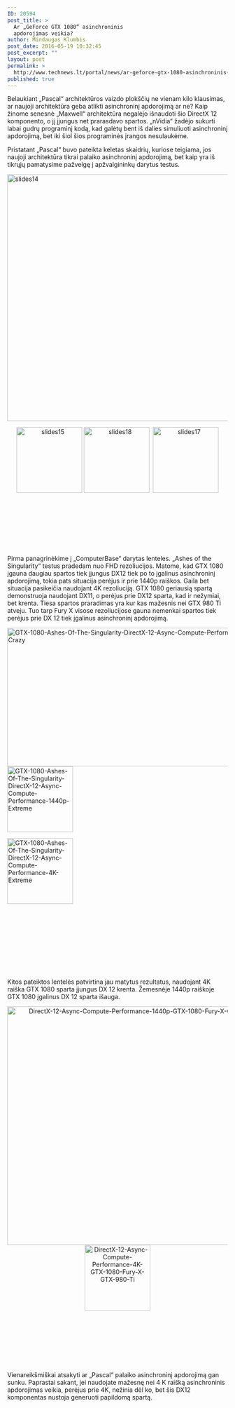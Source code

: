 ```yaml
---
ID: 20594
post_title: >
  Ar „GeForce GTX 1080“ asinchroninis
  apdorojimas veikia?
author: Mindaugas Klumbis
post_date: 2016-05-19 10:32:45
post_excerpt: ""
layout: post
permalink: >
  http://www.technews.lt/portal/news/ar-geforce-gtx-1080-asinchroninis-apdorojimas-veikia/
published: true
---
```

Belaukiant „Pascal“ architektūros vaizdo plokščių ne vienam kilo klausimas, ar naujoji architektūra geba atlikti asinchroninį apdorojimą ar ne? Kaip žinome senesnė „Maxwell“ architektūra negalėjo išnaudoti šio DirectX 12 komponento, o jį įjungus net prarasdavo spartos. „nVidia“ žadėjo sukurti labai gudrų programinį kodą, kad galėtų bent iš dalies simuliuoti asinchroninį apdorojimą, bet iki šiol šios programinės įrangos nesulaukėme.

Pristatant „Pascal“ buvo pateikta keletas skaidrių, kuriose teigiama, jos naujoji architektūra tikrai palaiko asinchroninį apdorojimą, bet kaip yra iš tikrųjų pamatysime pažvelgę į apžvalgininkų darytus testus.

<a href="http://www.technews.lt/portal/wp-content/uploads/2016/05/slides14.jpg"><img class="aligncenter wp-image-20602" src="http://www.technews.lt/portal/wp-content/uploads/2016/05/slides14-800x450.jpg" alt="slides14" width="1000" height="563" /></a>
<p style="text-align: center"><a href="http://www.technews.lt/portal/wp-content/uploads/2016/05/slides15.jpg"><img class="alignleft wp-image-20600 size-thumbnail" src="http://www.technews.lt/portal/wp-content/uploads/2016/05/slides15-150x150.jpg" alt="slides15" width="150" height="150" /></a> <a href="http://www.technews.lt/portal/wp-content/uploads/2016/05/slides18.jpg"><img class="alignleft wp-image-20601 size-thumbnail" src="http://www.technews.lt/portal/wp-content/uploads/2016/05/slides18-150x150.jpg" alt="slides18" width="150" height="150" /></a>  <a href="http://www.technews.lt/portal/wp-content/uploads/2016/05/slides17.jpg"><img class="wp-image-20603 size-thumbnail alignleft" src="http://www.technews.lt/portal/wp-content/uploads/2016/05/slides17-150x150.jpg" alt="slides17" width="150" height="150" /></a></p>
&nbsp;

&nbsp;

&nbsp;

&nbsp;

Pirma panagrinėkime į „ComputerBase“ darytas lenteles. „Ashes of the Singularity“ testus pradedam nuo FHD rezoliucijos. Matome, kad GTX 1080 įgauna daugiau spartos tiek įjungus DX12 tiek po to įgalinus asinchroninį apdorojimą, tokia pats situacija perėjus ir prie 1440p raiškos. Gaila bet situacija pasikeičia naudojant 4K rezoliuciją. GTX 1080 geriausią spartą demonstruoja naudojant DX11, o perėjus prie DX12 sparta, kad ir nežymiai, bet krenta. Tiesa spartos praradimas yra kur kas mažesnis nei GTX 980 Ti atveju. Tuo tarp Fury X visose rezoliucijose gauna nemenkai spartos tiek perėjus prie DX 12 tiek įgalinus asinchroninį apdorojimą.

<a href="http://www.technews.lt/portal/wp-content/uploads/2016/05/GTX-1080-Ashes-Of-The-Singularity-DirectX-12-Async-Compute-Performance-1080p-Crazy.jpg"><img class="aligncenter wp-image-20598" src="http://www.technews.lt/portal/wp-content/uploads/2016/05/GTX-1080-Ashes-Of-The-Singularity-DirectX-12-Async-Compute-Performance-1080p-Crazy.jpg" alt="GTX-1080-Ashes-Of-The-Singularity-DirectX-12-Async-Compute-Performance-1080p-Crazy" width="630" height="316" /></a><a href="http://www.technews.lt/portal/wp-content/uploads/2016/05/GTX-1080-Ashes-Of-The-Singularity-DirectX-12-Async-Compute-Performance-1440p-Extreme.jpg"><img class="wp-image-20597 size-thumbnail alignleft" src="http://www.technews.lt/portal/wp-content/uploads/2016/05/GTX-1080-Ashes-Of-The-Singularity-DirectX-12-Async-Compute-Performance-1440p-Extreme-150x150.jpg" alt="GTX-1080-Ashes-Of-The-Singularity-DirectX-12-Async-Compute-Performance-1440p-Extreme" width="150" height="150" /></a>

<a href="http://www.technews.lt/portal/wp-content/uploads/2016/05/GTX-1080-Ashes-Of-The-Singularity-DirectX-12-Async-Compute-Performance-4K-Extreme.jpg"><img class="wp-image-20599 size-thumbnail alignleft" src="http://www.technews.lt/portal/wp-content/uploads/2016/05/GTX-1080-Ashes-Of-The-Singularity-DirectX-12-Async-Compute-Performance-4K-Extreme-150x150.jpg" alt="GTX-1080-Ashes-Of-The-Singularity-DirectX-12-Async-Compute-Performance-4K-Extreme" width="150" height="150" /></a>

&nbsp;

&nbsp;

&nbsp;

&nbsp;

&nbsp;

Kitos pateiktos lentelės patvirtina jau matytus rezultatus, naudojant 4K raiška GTX 1080 sparta įjungus DX 12 krenta. Žemesnėje 1440p raiškoje GTX 1080 įgalinus DX 12 sparta išauga.
<p style="text-align: center"><a href="http://www.technews.lt/portal/wp-content/uploads/2016/05/DirectX-12-Async-Compute-Performance-1440p-GTX-1080-Fury-X-GTX-980-Ti.png"><img class="aligncenter wp-image-20595 size-full" src="http://www.technews.lt/portal/wp-content/uploads/2016/05/DirectX-12-Async-Compute-Performance-1440p-GTX-1080-Fury-X-GTX-980-Ti.png" alt="DirectX-12-Async-Compute-Performance-1440p-GTX-1080-Fury-X-GTX-980-Ti" width="614" height="544" /></a><a href="http://www.technews.lt/portal/wp-content/uploads/2016/05/DirectX-12-Async-Compute-Performance-4K-GTX-1080-Fury-X-GTX-980-Ti.png"><img class="alignleft wp-image-20596 size-thumbnail" src="http://www.technews.lt/portal/wp-content/uploads/2016/05/DirectX-12-Async-Compute-Performance-4K-GTX-1080-Fury-X-GTX-980-Ti-150x150.png" alt="DirectX-12-Async-Compute-Performance-4K-GTX-1080-Fury-X-GTX-980-Ti" width="150" height="150" /></a></p>
&nbsp;

&nbsp;

&nbsp;

&nbsp;

Vienareikšmiškai atsakyti ar „Pascal“ palaiko asinchroninį apdorojimą gan sunku. Paprastai sakant, jei naudojate mažesnę nei 4 K raišką asinchroninis apdorojimas veikia, perėjus prie 4K, nežinia dėl ko, bet šis DX12 komponentas nustoja generuoti papildomą spartą.

&nbsp;